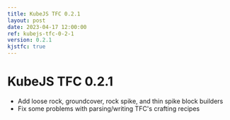 ```yaml
---
title: KubeJS TFC 0.2.1
layout: post
date: 2023-04-17 12:00:00
ref: kubejs-tfc-0-2-1
version: 0.2.1
kjstfc: true
---
```


# KubeJS TFC 0.2.1

- Add loose rock, groundcover, rock spike, and thin spike block builders
- Fix some problems with parsing/writing TFC's crafting recipes
